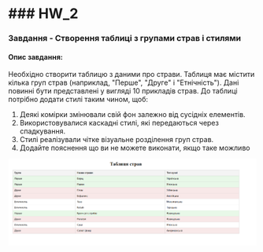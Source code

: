 # ### HW_2

### Завдання - Створення таблиці з групами страв і стилями

#### Опис завдання:

Необхідно створити таблицю з даними про страви. Таблиця має містити кілька груп страв (наприклад, "Перше", "Друге" і "Етнічність"). Дані повинні бути представлені у вигляді 10 прикладів страв. До таблиці потрібно додати стилі таким чином, щоб:

1. Деякі комірки змінювали свій фон залежно від сусідніх елементів.
2. Використовувалися каскадні стилі, які передаються через спадкування.
3. Стилі реалізували чітке візуальне розділення груп страв.
4. Додайте пояснення що ви не можете виконати, якщо таке можливо

![alt text](image.png)
